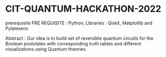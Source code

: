 # CIT-QUANTUM-HACKATHON-2022


prerequisite
PRE REQUISITE : Python, Libraries : Qiskit, Matplotlib and Pylatexenc

Abstract : Our idea is to build set of reversible quantum circuits for the Boolean postulates with corresponding truth tables and different visualizations using Quantum theories.


